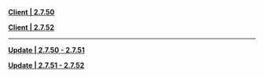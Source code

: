**[Client | 2.7.50](https://autopatchcnws.yuanshen.com/client_app/download/beta_pc/20220516102545_f8QsGomLFyo0fVnN/YuanShen_2.7.50_beta.zip)**

**[Client | 2.7.52](https://autopatchcnws.yuanshen.com/client_app/download/beta_pc/20220527104129_Lzc4Gu93VnFQrmei/YuanShen_2.7.52_beta.zip)**

-----

**[Update | 2.7.50 - 2.7.51](https://autopatchcnws.yuanshen.com/client_app/beta_update/hk4e_cn/28/game_2.7.50_2.7.51_hdiff_oX0jOmAIsygSF8Kl.zip)**

**[Update | 2.7.51 - 2.7.52](https://autopatchcnws.yuanshen.com/client_app/beta_update/hk4e_cn/28/game_2.7.51_2.7.52_hdiff_oXKxLYb9aNEIcBvk.zip)**
